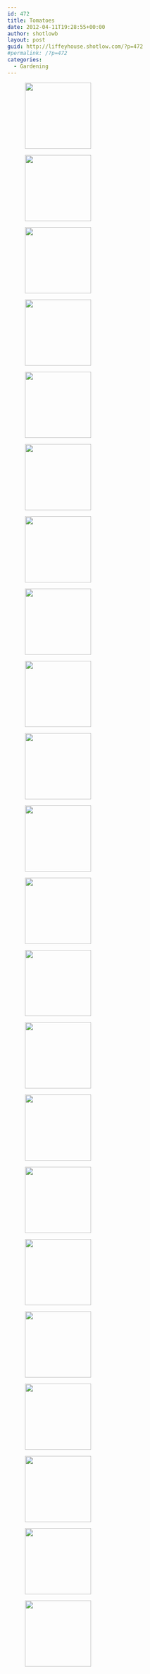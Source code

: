 ```yaml
---
id: 472
title: Tomatoes
date: 2012-04-11T19:28:55+00:00
author: shotlowb
layout: post
guid: http://liffeyhouse.shotlow.com/?p=472
#permalink: /?p=472
categories:
  - Gardening
---
```

<div id='gallery-11' class='gallery galleryid-472 gallery-columns-3 gallery-size-thumbnail'>
  <figure class='gallery-item'>

  <div class='gallery-icon landscape'>
    <a href='http://localhost:4567/wp-content/uploads/2012/04/P4100001.jpg'><img width="150" height="150" src="http://localhost:4567/wp-content/uploads/2012/04/P4100001-150x150.jpg" class="attachment-thumbnail size-thumbnail" alt="" srcset="http://localhost:4567/wp-content/uploads/2012/04/P4100001-150x150.jpg 150w, http://localhost:4567/wp-content/uploads/2012/04/P4100001-100x100.jpg 100w" sizes="100vw" /></a>
  </div></figure><figure class='gallery-item'>

  <div class='gallery-icon portrait'>
    <a href='http://localhost:4567/wp-content/uploads/2012/04/P4100023.jpg'><img width="150" height="150" src="http://localhost:4567/wp-content/uploads/2012/04/P4100023-150x150.jpg" class="attachment-thumbnail size-thumbnail" alt="" srcset="http://localhost:4567/wp-content/uploads/2012/04/P4100023-150x150.jpg 150w, http://localhost:4567/wp-content/uploads/2012/04/P4100023-100x100.jpg 100w" sizes="100vw" /></a>
  </div></figure><figure class='gallery-item'>

  <div class='gallery-icon portrait'>
    <a href='http://localhost:4567/wp-content/uploads/2012/04/P4100022.jpg'><img width="150" height="150" src="http://localhost:4567/wp-content/uploads/2012/04/P4100022-150x150.jpg" class="attachment-thumbnail size-thumbnail" alt="" srcset="http://localhost:4567/wp-content/uploads/2012/04/P4100022-150x150.jpg 150w, http://localhost:4567/wp-content/uploads/2012/04/P4100022-100x100.jpg 100w" sizes="100vw" /></a>
  </div></figure><figure class='gallery-item'>

  <div class='gallery-icon portrait'>
    <a href='http://localhost:4567/wp-content/uploads/2012/04/P4100021.jpg'><img width="150" height="150" src="http://localhost:4567/wp-content/uploads/2012/04/P4100021-150x150.jpg" class="attachment-thumbnail size-thumbnail" alt="" srcset="http://localhost:4567/wp-content/uploads/2012/04/P4100021-150x150.jpg 150w, http://localhost:4567/wp-content/uploads/2012/04/P4100021-100x100.jpg 100w" sizes="100vw" /></a>
  </div></figure><figure class='gallery-item'>

  <div class='gallery-icon portrait'>
    <a href='http://localhost:4567/wp-content/uploads/2012/04/P4100019.jpg'><img width="150" height="150" src="http://localhost:4567/wp-content/uploads/2012/04/P4100019-150x150.jpg" class="attachment-thumbnail size-thumbnail" alt="" srcset="http://localhost:4567/wp-content/uploads/2012/04/P4100019-150x150.jpg 150w, http://localhost:4567/wp-content/uploads/2012/04/P4100019-100x100.jpg 100w" sizes="100vw" /></a>
  </div></figure><figure class='gallery-item'>

  <div class='gallery-icon portrait'>
    <a href='http://localhost:4567/wp-content/uploads/2012/04/P4100018.jpg'><img width="150" height="150" src="http://localhost:4567/wp-content/uploads/2012/04/P4100018-150x150.jpg" class="attachment-thumbnail size-thumbnail" alt="" srcset="http://localhost:4567/wp-content/uploads/2012/04/P4100018-150x150.jpg 150w, http://localhost:4567/wp-content/uploads/2012/04/P4100018-100x100.jpg 100w" sizes="100vw" /></a>
  </div></figure><figure class='gallery-item'>

  <div class='gallery-icon landscape'>
    <a href='http://localhost:4567/wp-content/uploads/2012/04/P4100017.jpg'><img width="150" height="150" src="http://localhost:4567/wp-content/uploads/2012/04/P4100017-150x150.jpg" class="attachment-thumbnail size-thumbnail" alt="" srcset="http://localhost:4567/wp-content/uploads/2012/04/P4100017-150x150.jpg 150w, http://localhost:4567/wp-content/uploads/2012/04/P4100017-100x100.jpg 100w" sizes="100vw" /></a>
  </div></figure><figure class='gallery-item'>

  <div class='gallery-icon landscape'>
    <a href='http://localhost:4567/wp-content/uploads/2012/04/P4100016.jpg'><img width="150" height="150" src="http://localhost:4567/wp-content/uploads/2012/04/P4100016-150x150.jpg" class="attachment-thumbnail size-thumbnail" alt="" srcset="http://localhost:4567/wp-content/uploads/2012/04/P4100016-150x150.jpg 150w, http://localhost:4567/wp-content/uploads/2012/04/P4100016-100x100.jpg 100w" sizes="100vw" /></a>
  </div></figure><figure class='gallery-item'>

  <div class='gallery-icon landscape'>
    <a href='http://localhost:4567/wp-content/uploads/2012/04/P4100015.jpg'><img width="150" height="150" src="http://localhost:4567/wp-content/uploads/2012/04/P4100015-150x150.jpg" class="attachment-thumbnail size-thumbnail" alt="" srcset="http://localhost:4567/wp-content/uploads/2012/04/P4100015-150x150.jpg 150w, http://localhost:4567/wp-content/uploads/2012/04/P4100015-100x100.jpg 100w" sizes="100vw" /></a>
  </div></figure><figure class='gallery-item'>

  <div class='gallery-icon landscape'>
    <a href='http://localhost:4567/wp-content/uploads/2012/04/P4100014.jpg'><img width="150" height="150" src="http://localhost:4567/wp-content/uploads/2012/04/P4100014-150x150.jpg" class="attachment-thumbnail size-thumbnail" alt="" srcset="http://localhost:4567/wp-content/uploads/2012/04/P4100014-150x150.jpg 150w, http://localhost:4567/wp-content/uploads/2012/04/P4100014-100x100.jpg 100w" sizes="100vw" /></a>
  </div></figure><figure class='gallery-item'>

  <div class='gallery-icon landscape'>
    <a href='http://localhost:4567/wp-content/uploads/2012/04/P4100013.jpg'><img width="150" height="150" src="http://localhost:4567/wp-content/uploads/2012/04/P4100013-150x150.jpg" class="attachment-thumbnail size-thumbnail" alt="" srcset="http://localhost:4567/wp-content/uploads/2012/04/P4100013-150x150.jpg 150w, http://localhost:4567/wp-content/uploads/2012/04/P4100013-100x100.jpg 100w" sizes="100vw" /></a>
  </div></figure><figure class='gallery-item'>

  <div class='gallery-icon landscape'>
    <a href='http://localhost:4567/wp-content/uploads/2012/04/P4100012.jpg'><img width="150" height="150" src="http://localhost:4567/wp-content/uploads/2012/04/P4100012-150x150.jpg" class="attachment-thumbnail size-thumbnail" alt="" srcset="http://localhost:4567/wp-content/uploads/2012/04/P4100012-150x150.jpg 150w, http://localhost:4567/wp-content/uploads/2012/04/P4100012-100x100.jpg 100w" sizes="100vw" /></a>
  </div></figure><figure class='gallery-item'>

  <div class='gallery-icon landscape'>
    <a href='http://localhost:4567/wp-content/uploads/2012/04/P4100011.jpg'><img width="150" height="150" src="http://localhost:4567/wp-content/uploads/2012/04/P4100011-150x150.jpg" class="attachment-thumbnail size-thumbnail" alt="" srcset="http://localhost:4567/wp-content/uploads/2012/04/P4100011-150x150.jpg 150w, http://localhost:4567/wp-content/uploads/2012/04/P4100011-100x100.jpg 100w" sizes="100vw" /></a>
  </div></figure><figure class='gallery-item'>

  <div class='gallery-icon landscape'>
    <a href='http://localhost:4567/wp-content/uploads/2012/04/P4100010.jpg'><img width="150" height="150" src="http://localhost:4567/wp-content/uploads/2012/04/P4100010-150x150.jpg" class="attachment-thumbnail size-thumbnail" alt="" srcset="http://localhost:4567/wp-content/uploads/2012/04/P4100010-150x150.jpg 150w, http://localhost:4567/wp-content/uploads/2012/04/P4100010-100x100.jpg 100w" sizes="100vw" /></a>
  </div></figure><figure class='gallery-item'>

  <div class='gallery-icon landscape'>
    <a href='http://localhost:4567/wp-content/uploads/2012/04/P4100009.jpg'><img width="150" height="150" src="http://localhost:4567/wp-content/uploads/2012/04/P4100009-150x150.jpg" class="attachment-thumbnail size-thumbnail" alt="" srcset="http://localhost:4567/wp-content/uploads/2012/04/P4100009-150x150.jpg 150w, http://localhost:4567/wp-content/uploads/2012/04/P4100009-100x100.jpg 100w" sizes="100vw" /></a>
  </div></figure><figure class='gallery-item'>

  <div class='gallery-icon landscape'>
    <a href='http://localhost:4567/wp-content/uploads/2012/04/P4100008.jpg'><img width="150" height="150" src="http://localhost:4567/wp-content/uploads/2012/04/P4100008-150x150.jpg" class="attachment-thumbnail size-thumbnail" alt="" srcset="http://localhost:4567/wp-content/uploads/2012/04/P4100008-150x150.jpg 150w, http://localhost:4567/wp-content/uploads/2012/04/P4100008-100x100.jpg 100w" sizes="100vw" /></a>
  </div></figure><figure class='gallery-item'>

  <div class='gallery-icon landscape'>
    <a href='http://localhost:4567/wp-content/uploads/2012/04/P4100007.jpg'><img width="150" height="150" src="http://localhost:4567/wp-content/uploads/2012/04/P4100007-150x150.jpg" class="attachment-thumbnail size-thumbnail" alt="" srcset="http://localhost:4567/wp-content/uploads/2012/04/P4100007-150x150.jpg 150w, http://localhost:4567/wp-content/uploads/2012/04/P4100007-100x100.jpg 100w" sizes="100vw" /></a>
  </div></figure><figure class='gallery-item'>

  <div class='gallery-icon landscape'>
    <a href='http://localhost:4567/wp-content/uploads/2012/04/P4100006.jpg'><img width="150" height="150" src="http://localhost:4567/wp-content/uploads/2012/04/P4100006-150x150.jpg" class="attachment-thumbnail size-thumbnail" alt="" srcset="http://localhost:4567/wp-content/uploads/2012/04/P4100006-150x150.jpg 150w, http://localhost:4567/wp-content/uploads/2012/04/P4100006-100x100.jpg 100w" sizes="100vw" /></a>
  </div></figure><figure class='gallery-item'>

  <div class='gallery-icon landscape'>
    <a href='http://localhost:4567/wp-content/uploads/2012/04/P4100005.jpg'><img width="150" height="150" src="http://localhost:4567/wp-content/uploads/2012/04/P4100005-150x150.jpg" class="attachment-thumbnail size-thumbnail" alt="" srcset="http://localhost:4567/wp-content/uploads/2012/04/P4100005-150x150.jpg 150w, http://localhost:4567/wp-content/uploads/2012/04/P4100005-100x100.jpg 100w" sizes="100vw" /></a>
  </div></figure><figure class='gallery-item'>

  <div class='gallery-icon landscape'>
    <a href='http://localhost:4567/wp-content/uploads/2012/04/P4100004.jpg'><img width="150" height="150" src="http://localhost:4567/wp-content/uploads/2012/04/P4100004-150x150.jpg" class="attachment-thumbnail size-thumbnail" alt="" srcset="http://localhost:4567/wp-content/uploads/2012/04/P4100004-150x150.jpg 150w, http://localhost:4567/wp-content/uploads/2012/04/P4100004-100x100.jpg 100w" sizes="100vw" /></a>
  </div></figure><figure class='gallery-item'>

  <div class='gallery-icon landscape'>
    <a href='http://localhost:4567/wp-content/uploads/2012/04/P4100003.jpg'><img width="150" height="150" src="http://localhost:4567/wp-content/uploads/2012/04/P4100003-150x150.jpg" class="attachment-thumbnail size-thumbnail" alt="" srcset="http://localhost:4567/wp-content/uploads/2012/04/P4100003-150x150.jpg 150w, http://localhost:4567/wp-content/uploads/2012/04/P4100003-100x100.jpg 100w" sizes="100vw" /></a>
  </div></figure><figure class='gallery-item'>

  <div class='gallery-icon landscape'>
    <a href='http://localhost:4567/wp-content/uploads/2012/04/P4100002.jpg'><img width="150" height="150" src="http://localhost:4567/wp-content/uploads/2012/04/P4100002-150x150.jpg" class="attachment-thumbnail size-thumbnail" alt="" srcset="http://localhost:4567/wp-content/uploads/2012/04/P4100002-150x150.jpg 150w, http://localhost:4567/wp-content/uploads/2012/04/P4100002-100x100.jpg 100w" sizes="100vw" /></a>
  </div></figure>
</div>
